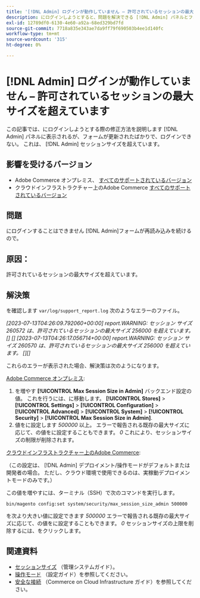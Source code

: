 ```yaml
---
title: '[!DNL Admin] ログインが動作していません – 許可されているセッションの最大サイズを超えています'
description: にログインしようとすると、問題を解決できる [!DNL Admin] パネルとフォームが更新され、ログインできません。
exl-id: 12789df0-6130-4e60-a92a-68ed329bd7fd
source-git-commit: 7718a835e343ae7da9ff79f690503b4ee1d140fc
workflow-type: tm+mt
source-wordcount: '315'
ht-degree: 0%

---
```


# [!DNL Admin] ログインが動作していません – 許可されているセッションの最大サイズを超えています

この記事では、にログインしようとする際の修正方法を説明します [!DNL Admin] パネルに表示されるが、フォームが更新されたばかりで、ログインできない。 これは、 [!DNL Admin] セッションサイズを超えています。

## 影響を受けるバージョン

* Adobe Commerce オンプレミス、 [すべてのサポートされているバージョン](https://www.adobe.com/content/dam/cc/en/legal/terms/enterprise/pdfs/Adobe-Commerce-Software-Lifecycle-Policy.pdf)
* クラウドインフラストラクチャー上のAdobe Commerce [すべてのサポートされているバージョン](https://www.adobe.com/content/dam/cc/en/legal/terms/enterprise/pdfs/Adobe-Commerce-Software-Lifecycle-Policy.pdf)

## 問題

にログインすることはできません [!DNL Admin]フォームが再読み込みを続けるので。

## 原因：

許可されているセッションの最大サイズを超えています。

## 解決策

を確認します `var/log/support_report.log` 次のようなエラーのファイル。

*[2023-07-13T04:26:09.792060+00:00] report.WARNING: セッション サイズ 260572 は、許可されているセッションの最大サイズ 256000 を超えています。 [] []
[2023-07-13T04:26:17.056714+00:00] report.WARNING: セッション サイズ 260570 は、許可されているセッションの最大サイズ 256000 を超えています。 [][]*

これらのエラーが表示された場合、解決策は次のようになります。

<u>Adobe Commerce オンプレミス</u>:
1. を増やす **[!UICONTROL Max Session Size in Admin]** バックエンド設定の値。 これを行うには、に移動します。 **[!UICONTROL Stores]** > **[!UICONTROL Settings]** > **[!UICONTROL Configuration]** > **[!UICONTROL Advanced]** > **[!UICONTROL System]** > **[!UICONTROL Security]** > **[!UICONTROL Max Session Size in Admin]**.
1. 値をに設定します *500000* 以上。 エラーで報告される既存の最大サイズに応じて、の値をに設定することもできます。 *0* これにより、セッションサイズの制限が削除されます。

<u>クラウドインフラストラクチャー上のAdobe Commerce</u>:

（この設定は、 [!DNL Admin] デプロイメント/操作モードがデフォルトまたは開発者の場合。 ただし、クラウド環境で使用できるのは、実稼動デプロイメントモードのみです。）

この値を増やすには、ターミナル（SSH）で次のコマンドを実行します。

```ssh
bin/magento config:set system/security/max_session_size_admin 500000
```

を次より大きい値に設定できます *500000* エラーで報告される既存の最大サイズに応じて、の値をに設定することもできます。 *0* セッションサイズの上限を削除するには、をクリックします。

## 関連資料

* [セッションサイズ](/docs/commerce-admin/systems/security/security-session-management.html?lang=en#admin-sessions) （管理システムガイド）。
* [操作モード](/docs/commerce-operations/configuration-guide/cli/set-mode.html) （設定ガイド）を参照してください。
* [安全な接続](/docs/commerce-cloud-service/user-guide/develop/secure-connections.html) （Commerce on Cloud Infrastructure ガイド）を参照してください。
